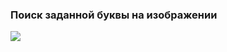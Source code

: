 ### Поиск заданной буквы на изображении
![](https://pp.userapi.com/c840127/v840127235/451ac/hRYRTyD2VbE.jpg) 